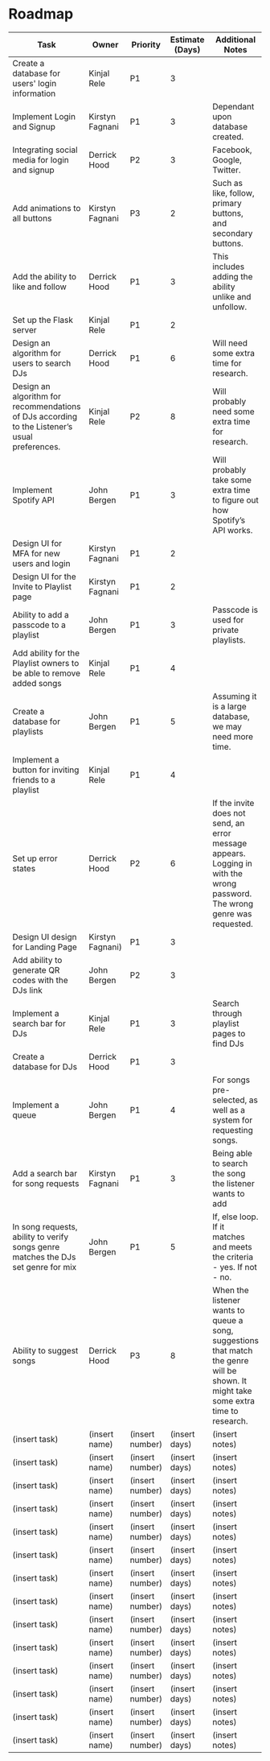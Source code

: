 # Roadmap

| Task | Owner | Priority | Estimate (Days) | Additional Notes
|-|-|-|-|-|
| Create a database for users' login information | Kinjal Rele | P1 | 3 |  |
| Implement Login and Signup | Kirstyn Fagnani | P1 | 3 | Dependant upon database created. |
| Integrating social media for login and signup | Derrick Hood | P2 | 3 | Facebook, Google, Twitter. |
| Add animations to all buttons | Kirstyn Fagnani | P3 | 2 | Such as like, follow, primary buttons, and secondary buttons. |
| Add the ability to like and follow | Derrick Hood | P1 | 3 | This includes adding the ability unlike and unfollow. |
| Set up the Flask server | Kinjal Rele | P1 | 2 |  |
| Design an algorithm for users to search DJs | Derrick Hood | P1 | 6 | Will need some extra time for research. |
| Design an algorithm for recommendations of DJs according to the Listener’s usual preferences. | Kinjal Rele | P2 | 8 | Will probably need some extra time for research. |
| Implement Spotify API | John Bergen | P1 | 3 | Will probably take some extra time to figure out how Spotify’s API works. |
| Design UI for MFA for new users and login | Kirstyn Fagnani | P1 | 2 |  |
| Design UI for the Invite to Playlist page | Kirstyn Fagnani | P1 | 2 |  |
| Ability to add a passcode to a playlist | John Bergen | P1 | 3 | Passcode is used for private playlists. |
| Add ability for the Playlist owners to be able to remove added songs | Kinjal Rele | P1 | 4 |  |
| Create a database for playlists | John Bergen | P1 | 5 | Assuming it is a large database, we may need more time. |
| Implement a button for inviting friends to a playlist | Kinjal Rele | P1 | 4 |  |
| Set up error states | Derrick Hood | P2 | 6 | If the invite does not send, an error message appears. Logging in with the wrong password. The wrong genre was requested. |
| Design UI design for Landing Page | Kirstyn Fagnani) | P1 | 3 |  |
| Add ability to generate QR codes with the DJs link | John Bergen | P2 | 3 |  |
| Implement a search bar for DJs | Kinjal Rele | P1 | 3 | Search through playlist pages to find DJs |
| Create a database for DJs | Derrick Hood | P1 | 3 |  |
| Implement a queue | John Bergen | P1 | 4 | For songs pre-selected, as well as a system for requesting songs. |
| Add a search bar for song requests | Kirstyn Fagnani | P1 | 3 | Being able to search the song the listener wants to add|
| In song requests, ability to verify songs genre matches the DJs set genre for mix | John Bergen | P1 | 5 | If, else loop. If it matches and meets the criteria - yes. If not - no. |
| Ability to suggest songs | Derrick Hood | P3 | 8 | When the listener wants to queue a song, suggestions that match the genre will be shown. It might take some extra time to research. |
| (insert task) | (insert name) | (insert number) | (insert days) | (insert notes) |
| (insert task) | (insert name) | (insert number) | (insert days) | (insert notes) |
| (insert task) | (insert name) | (insert number) | (insert days) | (insert notes) |
| (insert task) | (insert name) | (insert number) | (insert days) | (insert notes) |
| (insert task) | (insert name) | (insert number) | (insert days) | (insert notes) |
| (insert task) | (insert name) | (insert number) | (insert days) | (insert notes) |
| (insert task) | (insert name) | (insert number) | (insert days) | (insert notes) |
| (insert task) | (insert name) | (insert number) | (insert days) | (insert notes) |
| (insert task) | (insert name) | (insert number) | (insert days) | (insert notes) |
| (insert task) | (insert name) | (insert number) | (insert days) | (insert notes) |
| (insert task) | (insert name) | (insert number) | (insert days) | (insert notes) |
| (insert task) | (insert name) | (insert number) | (insert days) | (insert notes) |
| (insert task) | (insert name) | (insert number) | (insert days) | (insert notes) |
| (insert task) | (insert name) | (insert number) | (insert days) | (insert notes) |
